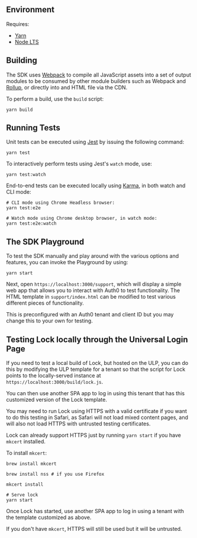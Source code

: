 ## Environment

Requires:

- [Yarn](https://yarnpkg.com/)
- [Node LTS](https://nodejs.org)

## Building

The SDK uses [Webpack](https://webpack.js.org/) to compile all JavaScript assets into a set of output modules to be consumed by other module builders such as Webpack and [Rollup](https://rollupjs.org/guide/en/), or directly into and HTML file via the CDN.

To perform a build, use the `build` script:

```
yarn build
```

## Running Tests

Unit tests can be executed using [Jest](https://jestjs.io/) by issuing the following command:

```
yarn test
```

To interactively perform tests using Jest's `watch` mode, use:

```
yarn test:watch
```

End-to-end tests can be executed locally using [Karma](https://karma-runner.github.io/), in both watch and CLI mode:

```
# CLI mode using Chrome Headless browser:
yarn test:e2e

# Watch mode using Chrome desktop browser, in watch mode:
yarn test:e2e:watch
```

## The SDK Playground

To test the SDK manually and play around with the various options and features, you can invoke the Playground by using:

```
yarn start
```

Next, open `https://localhost:3000/support`, which will display a simple web app that allows you to interact with Auth0 to test functionality. The HTML template in `support/index.html` can be modified to test various different pieces of functionality.

This is preconfigured with an Auth0 tenant and client ID but you may change this to your own for testing.

## Testing Lock locally through the Universal Login Page

If you need to test a local build of Lock, but hosted on the ULP, you can do this by modifying the ULP template for a tenant so that the script for Lock points to the locally-served instance at `https://localhost:3000/build/lock.js`.

You can then use another SPA app to log in using this tenant that has this customized version of the Lock template.

You may need to run Lock using HTTPS with a valid certificate if you want to do this testing in Safari, as Safari will not load mixed content pages, and will also not load HTTPS with untrusted testing certificates.

Lock can already support HTTPS just by running `yarn start` if you have `mkcert` installed.

To install `mkcert`:

```
brew install mkcert

brew install nss # if you use Firefox

mkcert install

# Serve lock
yarn start
```

Once Lock has started, use another SPA app to log in using a tenant with the template customized as above.

If you don't have `mkcert`, HTTPS will still be used but it will be untrusted.
